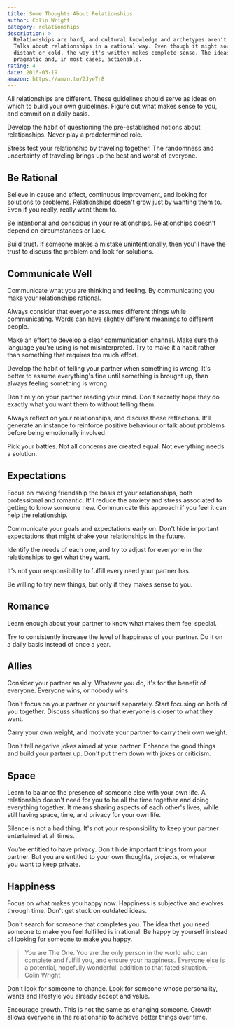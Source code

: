 ```yaml
---
title: Some Thoughts About Relationships
author: Colin Wright
category: relationships
description: >
  Relationships are hard, and cultural knowledge and archetypes aren't helping.
  Talks about relationships in a rational way. Even though it might sound
  distant or cold, the way it's written makes complete sense. The ideas are
  pragmatic and, in most cases, actionable.
rating: 4
date: 2016-03-19
amazon: https://amzn.to/2JyeTr8
---
```


All relationships are different. These guidelines should serve as ideas on which
to build your own guidelines. Figure out what makes sense to you, and commit on
a daily basis.

Develop the habit of questioning the pre-established notions about
relationships. Never play a predetermined role.

Stress test your relationship by traveling together. The randomness and
uncertainty of traveling brings up the best and worst of everyone.

## Be Rational

Believe in cause and effect, continuous improvement, and looking for solutions
to problems. Relationships doesn't grow just by wanting them to. Even if you
really, really want them to.

Be intentional and conscious in your relationships. Relationships doesn't depend
on circumstances or luck.

Build trust. If someone makes a mistake unintentionally, then you'll have the
trust to discuss the problem and look for solutions.

## Communicate Well

Communicate what you are thinking and feeling. By communicating you make your
relationships rational.

Always consider that everyone assumes different things while communicating.
Words can have slightly different meanings to different people.

Make an effort to develop a clear communication channel. Make sure the language
you're using is not misinterpreted. Try to make it a habit rather than something
that requires too much effort.

Develop the habit of telling your partner when something is wrong. It's better
to assume everything's fine until something is brought up, than always feeling
something is wrong.

Don't rely on your partner reading your mind. Don't secretly hope they do
exactly what you want them to without telling them.

Always reflect on your relationships, and discuss these reflections. It'll
generate an instance to reinforce positive behaviour or talk about problems
before being emotionally involved.

Pick your battles. Not all concerns are created equal. Not everything needs a
solution.

## Expectations

Focus on making friendship the basis of your relationships, both professional
and romantic. It'll reduce the anxiety and stress associated to getting to know
someone new. Communicate this approach if you feel it can help the relationship.

Communicate your goals and expectations early on. Don't hide important
expectations that might shake your relationships in the future.

Identify the needs of each one, and try to adjust for everyone in the
relationships to get what they want.

It's not your responsibility to fulfill every need your partner has.

Be willing to try new things, but only if they makes sense to you.

## Romance

Learn enough about your partner to know what makes them feel special.

Try to consistently increase the level of happiness of your partner. Do it on a
daily basis instead of once a year.

## Allies

Consider your partner an ally. Whatever you do, it's for the benefit of
everyone. Everyone wins, or nobody wins.

Don't focus on your partner or yourself separately. Start focusing on both of
you together. Discuss situations so that everyone is closer to what they want.

Carry your own weight, and motivate your partner to carry their own weight.

Don't tell negative jokes aimed at your partner. Enhance the good things and
build your partner up. Don't put them down with jokes or criticism.

## Space

Learn to balance the presence of someone else with your own life. A relationship
doesn't need for you to be all the time together and doing everything together.
It means sharing aspects of each other's lives, while still having space, time,
and privacy for your own life.

Silence is not a bad thing. It's not your responsibility to keep your partner
entertained at all times.

You're entitled to have privacy. Don't hide important things from your partner.
But you are entitled to your own thoughts, projects, or whatever you want to
keep private.

## Happiness

Focus on what makes you happy now. Happiness is subjective and evolves through
time. Don't get stuck on outdated ideas.

Don't search for someone that completes you. The idea that you need someone to
make you feel fulfilled is irrational. Be happy by yourself instead of looking
for someone to make you happy.

> You are The One. You are the only person in the world who can complete and
> fulfill you, and ensure your happiness. Everyone else is a potential,
> hopefully wonderful, addition to that fated situation. — Colin Wright

Don't look for someone to change. Look for someone whose personality, wants and
lifestyle you already accept and value.

Encourage growth. This is not the same as changing someone. Growth allows
everyone in the relationship to achieve better things over time.
